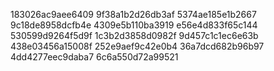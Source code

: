 183026ac9aee6409
9f38a1b2d26db3af
5374ae185e1b2667
9c18de8958dcfb4e
4309e5b110ba3919
e56e4d833f65c144
530599d9264f5d9f
1c3b2d3858d0982f
9d457c1c1ec6e63b
438e03456a15008f
252e9aef9c42e0b4
36a7dcd682b96b97
4dd4277eec9daba7
6c6a550d72a99521
